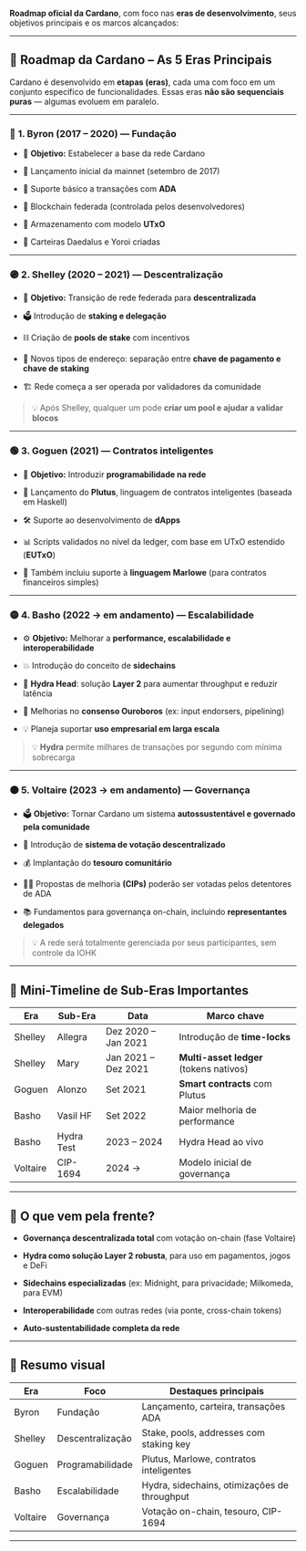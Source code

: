 **Roadmap oficial da Cardano**, com foco nas **eras de desenvolvimento**, seus objetivos principais e os marcos alcançados:

---

## 🧭 **Roadmap da Cardano – As 5 Eras Principais**

Cardano é desenvolvido em **etapas (eras)**, cada uma com foco em um conjunto específico de funcionalidades. Essas eras **não são sequenciais puras** — algumas evoluem em paralelo.

---

### 🔵 **1. Byron (2017 – 2020) — Fundação**

- 🧱 **Objetivo:** Estabelecer a base da rede Cardano
    
- 🚀 Lançamento inicial da mainnet (setembro de 2017)
    
- 📄 Suporte básico a transações com **ADA**
    
- 🧪 Blockchain federada (controlada pelos desenvolvedores)
    
- 🧩 Armazenamento com modelo **UTxO**
    
- 🧪 Carteiras Daedalus e Yoroi criadas
    

---

### 🟣 **2. Shelley (2020 – 2021) — Descentralização**

- 🧭 **Objetivo:** Transição de rede federada para **descentralizada**
    
- 🗳️ Introdução de **staking e delegação**
    
- ⛓️ Criação de **pools de stake** com incentivos
    
- 🔐 Novos tipos de endereço: separação entre **chave de pagamento e chave de staking**
    
- 🏗️ Rede começa a ser operada por validadores da comunidade
    

> 💡 Após Shelley, qualquer um pode **criar um pool e ajudar a validar blocos**

---

### 🟢 **3. Goguen (2021) — Contratos inteligentes**

- 🧠 **Objetivo:** Introduzir **programabilidade na rede**
    
- 📜 Lançamento do **Plutus**, linguagem de contratos inteligentes (baseada em Haskell)
    
- 🛠️ Suporte ao desenvolvimento de **dApps**
    
- 📊 Scripts validados no nível da ledger, com base em UTxO estendido (**EUTxO**)
    
- 💬 Também incluiu suporte à **linguagem Marlowe** (para contratos financeiros simples)
    

---

### 🟡 **4. Basho (2022 → em andamento) — Escalabilidade**

- ⚙️ **Objetivo:** Melhorar a **performance, escalabilidade e interoperabilidade**
    
- 💥 Introdução do conceito de **sidechains**
    
- 🧩 **Hydra Head**: solução **Layer 2** para aumentar throughput e reduzir latência
    
- 🔄 Melhorias no **consenso Ouroboros** (ex: input endorsers, pipelining)
    
- 💡 Planeja suportar **uso empresarial em larga escala**
    

> 💡 **Hydra** permite milhares de transações por segundo com mínima sobrecarga

---

### 🟠 **5. Voltaire (2023 → em andamento) — Governança**

- 🗳️ **Objetivo:** Tornar Cardano um sistema **autossustentável e governado pela comunidade**
    
- 🔐 Introdução de **sistema de votação descentralizado**
    
- 💰 Implantação do **tesouro comunitário**
    
- 🧑‍⚖️ Propostas de melhoria **(CIPs)** poderão ser votadas pelos detentores de ADA
    
- 📚 Fundamentos para governança on-chain, incluindo **representantes delegados**
    

> 💡 A rede será totalmente gerenciada por seus participantes, sem controle da IOHK

---

## 📆 Mini-Timeline de Sub-Eras Importantes

|Era|Sub-Era|Data|Marco chave|
|---|---|---|---|
|Shelley|Allegra|Dez 2020 – Jan 2021|Introdução de **time-locks**|
|Shelley|Mary|Jan 2021 – Dez 2021|**Multi-asset ledger** (tokens nativos)|
|Goguen|Alonzo|Set 2021|**Smart contracts** com Plutus|
|Basho|Vasil HF|Set 2022|Maior melhoria de performance|
|Basho|Hydra Test|2023 – 2024|Hydra Head ao vivo|
|Voltaire|CIP-1694|2024 →|Modelo inicial de governança|

---

## 🔮 O que vem pela frente?

- **Governança descentralizada total** com votação on-chain (fase Voltaire)
    
- **Hydra como solução Layer 2 robusta**, para uso em pagamentos, jogos e DeFi
    
- **Sidechains especializadas** (ex: Midnight, para privacidade; Milkomeda, para EVM)
    
- **Interoperabilidade** com outras redes (via ponte, cross-chain tokens)
    
- **Auto-sustentabilidade completa da rede**
    

---

## 📌 Resumo visual

|Era|Foco|Destaques principais|
|---|---|---|
|Byron|Fundação|Lançamento, carteira, transações ADA|
|Shelley|Descentralização|Stake, pools, addresses com staking key|
|Goguen|Programabilidade|Plutus, Marlowe, contratos inteligentes|
|Basho|Escalabilidade|Hydra, sidechains, otimizações de throughput|
|Voltaire|Governança|Votação on-chain, tesouro, CIP-1694|

---
